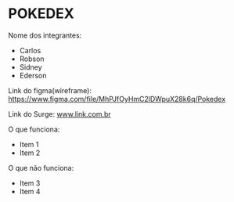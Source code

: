 # POKEDEX

Nome dos integrantes: 
- Carlos  
- Robson
- Sidney
- Ederson

Link do figma(wireframe): https://www.figma.com/file/MhPJfOyHmC2lDWpuX28k6q/Pokedex

Link do Surge: www.link.com.br

O que funciona:
- Item 1
- Item 2

O que não funciona: 
- Item 3
- Item 4
